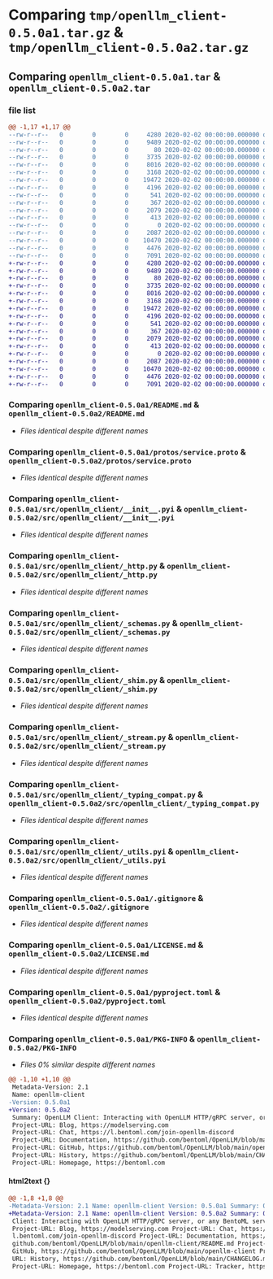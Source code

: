 # Comparing `tmp/openllm_client-0.5.0a1.tar.gz` & `tmp/openllm_client-0.5.0a2.tar.gz`

## Comparing `openllm_client-0.5.0a1.tar` & `openllm_client-0.5.0a2.tar`

### file list

```diff
@@ -1,17 +1,17 @@
--rw-r--r--   0        0        0     4280 2020-02-02 00:00:00.000000 openllm_client-0.5.0a1/README.md
--rw-r--r--   0        0        0     9489 2020-02-02 00:00:00.000000 openllm_client-0.5.0a1/protos/service.proto
--rw-r--r--   0        0        0       80 2020-02-02 00:00:00.000000 openllm_client-0.5.0a1/src/openllm_client/__init__.py
--rw-r--r--   0        0        0     3735 2020-02-02 00:00:00.000000 openllm_client-0.5.0a1/src/openllm_client/__init__.pyi
--rw-r--r--   0        0        0     8016 2020-02-02 00:00:00.000000 openllm_client-0.5.0a1/src/openllm_client/_http.py
--rw-r--r--   0        0        0     3168 2020-02-02 00:00:00.000000 openllm_client-0.5.0a1/src/openllm_client/_schemas.py
--rw-r--r--   0        0        0    19472 2020-02-02 00:00:00.000000 openllm_client-0.5.0a1/src/openllm_client/_shim.py
--rw-r--r--   0        0        0     4196 2020-02-02 00:00:00.000000 openllm_client-0.5.0a1/src/openllm_client/_stream.py
--rw-r--r--   0        0        0      541 2020-02-02 00:00:00.000000 openllm_client-0.5.0a1/src/openllm_client/_typing_compat.py
--rw-r--r--   0        0        0      367 2020-02-02 00:00:00.000000 openllm_client-0.5.0a1/src/openllm_client/_utils.py
--rw-r--r--   0        0        0     2079 2020-02-02 00:00:00.000000 openllm_client-0.5.0a1/src/openllm_client/_utils.pyi
--rw-r--r--   0        0        0      413 2020-02-02 00:00:00.000000 openllm_client-0.5.0a1/src/openllm_client/_version.py
--rw-r--r--   0        0        0        0 2020-02-02 00:00:00.000000 openllm_client-0.5.0a1/src/openllm_client/py.typed
--rw-r--r--   0        0        0     2087 2020-02-02 00:00:00.000000 openllm_client-0.5.0a1/.gitignore
--rw-r--r--   0        0        0    10470 2020-02-02 00:00:00.000000 openllm_client-0.5.0a1/LICENSE.md
--rw-r--r--   0        0        0     4476 2020-02-02 00:00:00.000000 openllm_client-0.5.0a1/pyproject.toml
--rw-r--r--   0        0        0     7091 2020-02-02 00:00:00.000000 openllm_client-0.5.0a1/PKG-INFO
+-rw-r--r--   0        0        0     4280 2020-02-02 00:00:00.000000 openllm_client-0.5.0a2/README.md
+-rw-r--r--   0        0        0     9489 2020-02-02 00:00:00.000000 openllm_client-0.5.0a2/protos/service.proto
+-rw-r--r--   0        0        0       80 2020-02-02 00:00:00.000000 openllm_client-0.5.0a2/src/openllm_client/__init__.py
+-rw-r--r--   0        0        0     3735 2020-02-02 00:00:00.000000 openllm_client-0.5.0a2/src/openllm_client/__init__.pyi
+-rw-r--r--   0        0        0     8016 2020-02-02 00:00:00.000000 openllm_client-0.5.0a2/src/openllm_client/_http.py
+-rw-r--r--   0        0        0     3168 2020-02-02 00:00:00.000000 openllm_client-0.5.0a2/src/openllm_client/_schemas.py
+-rw-r--r--   0        0        0    19472 2020-02-02 00:00:00.000000 openllm_client-0.5.0a2/src/openllm_client/_shim.py
+-rw-r--r--   0        0        0     4196 2020-02-02 00:00:00.000000 openllm_client-0.5.0a2/src/openllm_client/_stream.py
+-rw-r--r--   0        0        0      541 2020-02-02 00:00:00.000000 openllm_client-0.5.0a2/src/openllm_client/_typing_compat.py
+-rw-r--r--   0        0        0      367 2020-02-02 00:00:00.000000 openllm_client-0.5.0a2/src/openllm_client/_utils.py
+-rw-r--r--   0        0        0     2079 2020-02-02 00:00:00.000000 openllm_client-0.5.0a2/src/openllm_client/_utils.pyi
+-rw-r--r--   0        0        0      413 2020-02-02 00:00:00.000000 openllm_client-0.5.0a2/src/openllm_client/_version.py
+-rw-r--r--   0        0        0        0 2020-02-02 00:00:00.000000 openllm_client-0.5.0a2/src/openllm_client/py.typed
+-rw-r--r--   0        0        0     2087 2020-02-02 00:00:00.000000 openllm_client-0.5.0a2/.gitignore
+-rw-r--r--   0        0        0    10470 2020-02-02 00:00:00.000000 openllm_client-0.5.0a2/LICENSE.md
+-rw-r--r--   0        0        0     4476 2020-02-02 00:00:00.000000 openllm_client-0.5.0a2/pyproject.toml
+-rw-r--r--   0        0        0     7091 2020-02-02 00:00:00.000000 openllm_client-0.5.0a2/PKG-INFO
```

### Comparing `openllm_client-0.5.0a1/README.md` & `openllm_client-0.5.0a2/README.md`

 * *Files identical despite different names*

### Comparing `openllm_client-0.5.0a1/protos/service.proto` & `openllm_client-0.5.0a2/protos/service.proto`

 * *Files identical despite different names*

### Comparing `openllm_client-0.5.0a1/src/openllm_client/__init__.pyi` & `openllm_client-0.5.0a2/src/openllm_client/__init__.pyi`

 * *Files identical despite different names*

### Comparing `openllm_client-0.5.0a1/src/openllm_client/_http.py` & `openllm_client-0.5.0a2/src/openllm_client/_http.py`

 * *Files identical despite different names*

### Comparing `openllm_client-0.5.0a1/src/openllm_client/_schemas.py` & `openllm_client-0.5.0a2/src/openllm_client/_schemas.py`

 * *Files identical despite different names*

### Comparing `openllm_client-0.5.0a1/src/openllm_client/_shim.py` & `openllm_client-0.5.0a2/src/openllm_client/_shim.py`

 * *Files identical despite different names*

### Comparing `openllm_client-0.5.0a1/src/openllm_client/_stream.py` & `openllm_client-0.5.0a2/src/openllm_client/_stream.py`

 * *Files identical despite different names*

### Comparing `openllm_client-0.5.0a1/src/openllm_client/_typing_compat.py` & `openllm_client-0.5.0a2/src/openllm_client/_typing_compat.py`

 * *Files identical despite different names*

### Comparing `openllm_client-0.5.0a1/src/openllm_client/_utils.pyi` & `openllm_client-0.5.0a2/src/openllm_client/_utils.pyi`

 * *Files identical despite different names*

### Comparing `openllm_client-0.5.0a1/.gitignore` & `openllm_client-0.5.0a2/.gitignore`

 * *Files identical despite different names*

### Comparing `openllm_client-0.5.0a1/LICENSE.md` & `openllm_client-0.5.0a2/LICENSE.md`

 * *Files identical despite different names*

### Comparing `openllm_client-0.5.0a1/pyproject.toml` & `openllm_client-0.5.0a2/pyproject.toml`

 * *Files identical despite different names*

### Comparing `openllm_client-0.5.0a1/PKG-INFO` & `openllm_client-0.5.0a2/PKG-INFO`

 * *Files 0% similar despite different names*

```diff
@@ -1,10 +1,10 @@
 Metadata-Version: 2.1
 Name: openllm-client
-Version: 0.5.0a1
+Version: 0.5.0a2
 Summary: OpenLLM Client: Interacting with OpenLLM HTTP/gRPC server, or any BentoML server.
 Project-URL: Blog, https://modelserving.com
 Project-URL: Chat, https://l.bentoml.com/join-openllm-discord
 Project-URL: Documentation, https://github.com/bentoml/OpenLLM/blob/main/openllm-client/README.md
 Project-URL: GitHub, https://github.com/bentoml/OpenLLM/blob/main/openllm-client
 Project-URL: History, https://github.com/bentoml/OpenLLM/blob/main/CHANGELOG.md
 Project-URL: Homepage, https://bentoml.com
```

#### html2text {}

```diff
@@ -1,8 +1,8 @@
-Metadata-Version: 2.1 Name: openllm-client Version: 0.5.0a1 Summary: OpenLLM
+Metadata-Version: 2.1 Name: openllm-client Version: 0.5.0a2 Summary: OpenLLM
 Client: Interacting with OpenLLM HTTP/gRPC server, or any BentoML server.
 Project-URL: Blog, https://modelserving.com Project-URL: Chat, https://
 l.bentoml.com/join-openllm-discord Project-URL: Documentation, https://
 github.com/bentoml/OpenLLM/blob/main/openllm-client/README.md Project-URL:
 GitHub, https://github.com/bentoml/OpenLLM/blob/main/openllm-client Project-
 URL: History, https://github.com/bentoml/OpenLLM/blob/main/CHANGELOG.md
 Project-URL: Homepage, https://bentoml.com Project-URL: Tracker, https://
```

